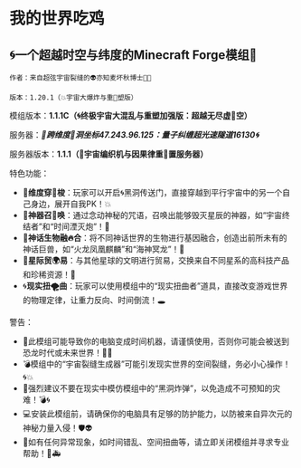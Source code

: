# 我的世界吃鸡
## 🌀一个超越时空与纬度的Minecraft Forge模组🚀

```作者：来自超弦宇宙裂缝的👽亦知麦坏秋博士👨‍🔬```

```版本：1.20.1（💥宇宙大爆炸与重🌌塑版）```

模组版本：**1.1.1C（🌀终极宇宙大混乱与重塑加强版：超越无尽虚🚀空）**

服务器：***🌌跨维度🐛洞坐标47.243.96.125：量子纠缠超光速隧道16130🌀***

服务器版本：**1.1.1（🔄宇宙编织机与因果律重🔄置服务器）**

特色功能：

- 🚀**维度穿👟梭**：玩家可以开启🌀黑洞传送门，直接穿越到平行宇宙中的另一个自己身边，展开自我PK！💥
- 🔮**神器召📣唤**：通过念动神秘的咒语，召唤出能够毁灭星辰的神器，如“宇宙终结者”和“时间湮灭炮”！🌠
- 🐲**神话生物融🔥合**：将不同神话世界的生物进行基因融合，创造出前所未有的神话巨兽，如“火龙凤凰麒麟”和“海神冥龙”！🦖
- 🚢**星际贸🌍易**：与其他星球的文明进行贸易，交换来自不同星系的高科技产品和珍稀资源！🌌
- 🌀**现实扭🌪️曲**：玩家可以使用模组中的“现实扭曲者”道具，直接改变游戏世界的物理定律，让重力反向、时间倒流！🕳️

警告：

- 🚫此模组可能导致你的电脑变成时间机器，请谨慎使用，否则你可能会被送到恐龙时代或未来世界！🦖🚀
- 💣模组中的“宇宙裂缝生成器”可能引发现实世界的空间裂缝，务必小心操作！🌀💥
- 🚫强烈建议不要在现实中模仿模组中的“黑洞炸弹”，以免造成不可预知的灾难！💣🌀
- 💻安装此模组前，请确保你的电脑具有足够的防护能力，以防被来自异次元的神秘力量入侵！🛡️👽
- 🚨如有任何异常现象，如时间错乱、空间扭曲等，请立即关闭模组并寻求专业帮助！🚨🚑
